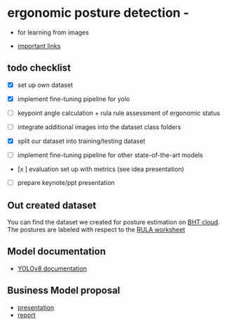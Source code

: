 # ergonomic posture detection - 
      
- for learning from images

- [important links](learning_from_images/todo.md)


## todo checklist

- [x] set up own dataset

- [x] implement fine-tuning pipeline for yolo

- [ ] keypoint angle calculation + rula rule assessment of ergonomic status

- [ ] integrate additional images into the dataset class folders

- [x] split our dataset into training/testing dataset

- [ ] implement fine-tuning pipeline for other state-of-the-art models

- [x ] evaluation set up with metrics (see idea presentation)

- [ ] prepare keynote/ppt presentation 


## Out created dataset

You can find the dataset we created for posture estimation on [BHT cloud](https://cloud.bht-berlin.de/index.php/s/3HTdw2MXqFR5SJy).
The postures are labeled with respect to the [RULA worksheet](https://ergo-plus.com/wp-content/uploads/RULA.pdf)

## Model documentation

- [YOLOv8 documentation](https://docs.ultralytics.com/tasks/pose/#models)

## Business Model proposal

- [presentation](https://github.com/7AtAri/ergonomic_pose_detect/blob/main/business%20values/presentation/PoseFix.pdf)
- [report](https://github.com/7AtAri/ergonomic_pose_detect/blob/main/business%20values/report/main.pdf)


